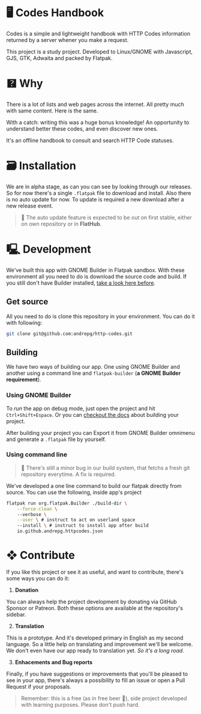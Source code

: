 # 🖥 Codes Handbook
Codes is a simple and lightweight handbook with HTTP Codes information returned by a server whener you make a request.

This project is a study project. Developed to Linux/GNOME with Javascript, GJS, GTK, Adwaita and packed by Flatpak.

# 🯄  Why
There is a lot of lists and web pages across the internet. All pretty much with same content. Here is the same.

With a catch: writing this was a huge bonus knowledge! An opportunity to understand better these codes, and even discover new ones.

It's an offline handbook to consult and search HTTP Code statuses.

# 🗃 Installation
We are in alpha stage, as can you can see by looking through our releases. So for now there's a single `.flatpak` file to download and install. Also there is no auto update for now. To update is required a new download after a new release event.

> 🎯 The auto update feature is expected to be out on first stable, either on own repository or in **FlatHub**.

# 🖳 Development
We've built this app with GNOME Builder in Flatpak sandbox. With these environment all you need to do is download the source code and build. If you still don't have Builder installed, [take a look here before](https://apps.gnome.org/pt-BR/Builder/).

## Get source
All you need to do is clone this repository in your environment. You can do it with following:

```bash
git clone git@github.com:andrepg/http-codes.git
```

##  Building

We have two ways of building our app. One using GNOME Builder and another using a command line and `flatpak-builder` (**a GNOME Builder requirement**).

### Using GNOME Builder

To *run* the app on debug mode, just open the project and hit `Ctrl+Shift+Espace`. Or you can [checkout the docs](https://builder.readthedocs.io/projects/index.html) about building your project.

After building your project you can Export it from GNOME Builder omnimenu and generate a `.flatpak` file by yourself.

### Using command line

> 🐛 There's still a minor bug in our build system, that fetchs a fresh git repository everytime. A fix is required.

We've developed a one line command to build our flatpak directly from source. You can use the following, inside app's project

```bash
flatpak run org.flatpak.Builder ./build-dir \
    --force-clean \ 
    --verbose \
    --user \ # instruct to act on userland space
    --install \ # instruct to install app after build
    io.github.andrepg.httpcodes.json
```

# ❖ Contribute

If you like this project or see it as useful, and want to contribute, there's some ways you can do it:

1. **Donation**

You can always help the project development by donating via GitHub Sponsor or Patreon. Both these options are available at the repository's sidebar.

2. **Translation**

This is a prototype. And it's developed primary in English as my second language. So a little help on translating and improvement we'll be welcome. We don't even have our app ready to translation yet. *So it's a long road*.

3. **Enhacements and Bug reports**

Finally, if you have suggestions or improvements that you'll be pleased to see in your app, there's always a possibility to fill an issue or open a Pull Request if your proposals.


> Remember: this is a free (as in free beer 🍻), side project developed with learning purposes. Please don't push hard.
